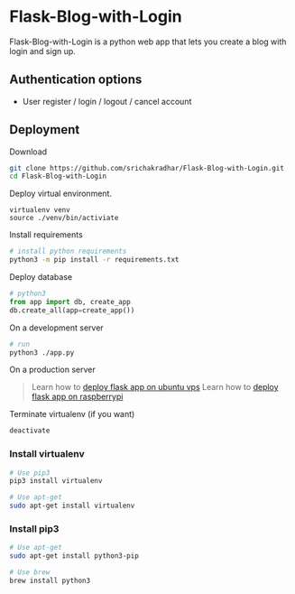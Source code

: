 # Flask-Blog-with-Login  
Flask-Blog-with-Login is a python web app that lets you create a blog with login and sign up. 

## Authentication options
* User register / login / logout / cancel account


## Deployment
Download
```bash
git clone https://github.com/srichakradhar/Flask-Blog-with-Login.git
cd Flask-Blog-with-Login
```
Deploy virtual environment.
```
virtualenv venv
source ./venv/bin/activiate
```
Install requirements
```bash 
# install python requirements
python3 -m pip install -r requirements.txt
```
Deploy database
```python
# python3
from app import db, create_app
db.create_all(app=create_app())
```
On a development server
```bash 
# run
python3 ./app.py
```
On a production server
> Learn how to [deploy flask app on ubuntu vps](https://blog.joseaniceto.com/ubuntu-vps.html)
> Learn how to [deploy flask app on raspberrypi](https://www.raspberrypi-spy.co.uk/2018/12/running-flask-under-nginx-raspberry-pi/)

Terminate virtualenv  (if you want)
```bash
deactivate
```
### Install virtualenv
```bash
# Use pip3
pip3 install virtualenv
```
```bash
# Use apt-get
sudo apt-get install virtualenv
```
### Install pip3
```bash
# Use apt-get
sudo apt-get install python3-pip
```
```bash
# Use brew
brew install python3
```